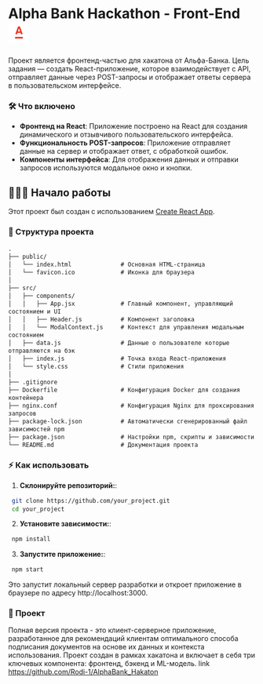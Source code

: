 
# Alpha Bank Hackathon - Front-End ![Alpha Bank Logo](https://github.com/Sh1iba/Sh1iba/blob/main/alfa.png)

Проект является фронтенд-частью для хакатона от Альфа-Банка. Цель задания — создать React-приложение, которое взаимодействует с API, отправляет данные через POST-запросы и отображает ответы сервера в пользовательском интерфейсе.

### 🛠️ Что включено

- **Фронтенд на React**: Приложение построено на React для создания динамического и отзывчивого пользовательского интерфейса.
- **Функциональность POST-запросов**: Приложение отправляет данные на сервер и отображает ответ, с обработкой ошибок.
- **Компоненты интерфейса**: Для отображения данных и отправки запросов используются модальное окно и кнопки.

## 👨🏻‍💻 Начало работы

Этот проект был создан с использованием [Create React App](https://reactjs.org/docs/create-a-new-react-app.html).

### 📂 Структура проекта
```
.
├── public/                     
│   └── index.html              # Основная HTML-страница
│   └── favicon.ico             # Иконка для браузера 
│
├── src/                       
│   ├── components/             
│   │   ├── App.jsx             # Главный компонент, управляющий состоянием и UI
│   │   ├── Header.js           # Компонент заголовка
│   │   └── ModalContext.js     # Контекст для управления модальным состоянием
│   ├── data.js                 # Данные о пользователе которые отправляются на бэк
│   ├── index.js                # Точка входа React-приложения
│   └── style.css               # Стили приложения
│
├── .gitignore                 
├── Dockerfile                  # Конфигурация Docker для создания контейнера
├── nginx.conf                  # Конфигурация Nginx для проксирования запросов
├── package-lock.json           # Автоматически сгенерированный файл зависимостей npm
├── package.json                # Настройки npm, скрипты и зависимости
└── README.md                   # Документация проекта
```

### ⚡ Как использовать

1. **Склонируйте репозиторий:**:
  ```bash
   git clone https://github.com/your_project.git
   cd your_project
   ```
2. **Установите зависимости:**:

  ```bash
   npm install
```
3. **Запустите приложение:**:

  ```bash
   npm start
```
Это запустит локальный сервер разработки и откроет приложение в браузере по адресу
 http://localhost:3000.
 
### 💼 Проект
Полная версия проекта - это клиент-серверное приложение, разработанное для рекомендаций клиентам оптимального способа подписания документов на основе их данных и контекста использования. Проект создан в рамках хакатона и включает в себя три ключевых компонента: фронтенд, бэкенд и ML-модель.
link https://github.com/Rodi-1/AlphaBank_Hakaton

